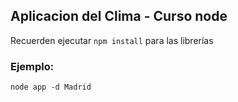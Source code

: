 ## Aplicacion del Clima - Curso node


Recuerden ejecutar ```npm install``` para las librerías

### Ejemplo:
```
node app -d Madrid
```